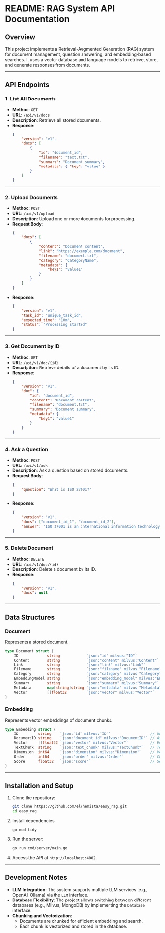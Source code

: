 # README: RAG System API Documentation

## Overview

This project implements a Retrieval-Augmented Generation (RAG) system for document management, question answering, and embedding-based searches. It uses a vector database and language models to retrieve, store, and generate responses from documents.

---

## API Endpoints

### 1. **List All Documents**

- **Method**: `GET`
- **URL**: `/api/v1/docs`
- **Description**: Retrieve all stored documents.
- **Response**:
    ```json
    {
        "version": "v1",
        "docs": [
            {
                "id": "document_id",
                "filename": "text.txt",
                "summary": "Document summary",
                "metadata": { "key": "value" }
            }
        ]
    }
    ```

---

### 2. **Upload Documents**

- **Method**: `POST`
- **URL**: `/api/v1/upload`
- **Description**: Upload one or more documents for processing.
- **Request Body**:
    ```json
    {
        "docs": [
            {
                "content": "Document content",
                "link": "https://example.com/document",
                "filename": "document.txt",
                "category": "CategoryName",
                "metadata": {
                    "key1": "value1"
                }
            }
        ]
    }
    ```
- **Response**:
    ```json
    {
        "version": "v1",
        "task_id": "unique_task_id",
        "expected_time": "10m",
        "status": "Processing started"
    }
    ```

---

### 3. **Get Document by ID**

- **Method**: `GET`
- **URL**: `/api/v1/doc/{id}`
- **Description**: Retrieve details of a document by its ID.
- **Response**:
    ```json
    {
        "version": "v1",
        "doc": {
            "id": "document_id",
            "content": "Document content",
            "filename": "document.txt",
            "summary": "Document summary",
            "metadata": {
                "key1": "value1"
            }
        }
    }
    ```

---

### 4. **Ask a Question**

- **Method**: `POST`
- **URL**: `/api/v1/ask`
- **Description**: Ask a question based on stored documents.
- **Request Body**:
    ```json
    {
        "question": "What is ISO 27001?"
    }
    ```
- **Response**:
    ```json
    {
        "version": "v1",
        "docs": ["document_id_1", "document_id_2"],
        "answer": "ISO 27001 is an international information technology standard..."
    }
    ```

---

### 5. **Delete Document**

- **Method**: `DELETE`
- **URL**: `/api/v1/doc/{id}`
- **Description**: Delete a document by its ID.
- **Response**:
    ```json
    {
        "version": "v1",
        "docs": null
    }
    ```

---

## Data Structures

### **Document**

Represents a stored document.

```go
type Document struct {
    ID             string            `json:"id" milvus:"ID"`                          // Unique identifier
    Content        string            `json:"content" milvus:"Content"`                // Document content (stored as chunks)
    Link           string            `json:"link" milvus:"Link"`                      // Source link
    Filename       string            `json:"filename" milvus:"Filename"`              // Document filename
    Category       string            `json:"category" milvus:"Category"`              // Document category
    EmbeddingModel string            `json:"embedding_model" milvus:"EmbeddingModel"` // Embedding model used
    Summary        string            `json:"summary" milvus:"Summary"`                // Summary of the document
    Metadata       map[string]string `json:"metadata" milvus:"Metadata"`              // Metadata
    Vector         []float32         `json:"vector" milvus:"Vector"`                  // Embedding vector
}
```

### **Embedding**

Represents vector embeddings of document chunks.

```go
type Embedding struct {
    ID         string    `json:"id" milvus:"ID"`                  // Unique identifier
    DocumentID string    `json:"document_id" milvus:"DocumentID"` // Associated document ID
    Vector     []float32 `json:"vector" milvus:"Vector"`          // Embedding vector
    TextChunk  string    `json:"text_chunk" milvus:"TextChunk"`   // Text chunk of the document
    Dimension  int64     `json:"dimension" milvus:"Dimension"`    // Vector dimensionality
    Order      int64     `json:"order" milvus:"Order"`            // Chunk order
    Score      float32   `json:"score"`                           // Search relevance score
}
```

---

## Installation and Setup

1. Clone the repository:
   ```bash
   git clone https://github.com/elchemista/easy_rag.git
   cd easy_rag
   ```

2. Install dependencies:
   ```bash
   go mod tidy
   ```

3. Run the server:
   ```bash
   go run cmd/server/main.go
   ```

4. Access the API at `http://localhost:4002`.

---

## Development Notes

- **LLM Integration**: The system supports multiple LLM services (e.g., OpenAI, Ollama) via the `LLM` interface.
- **Database Flexibility**: The project allows switching between different databases (e.g., Milvus, MongoDB) by implementing the `Database` interface.
- **Chunking and Vectorization**:
  - Documents are chunked for efficient embedding and search.
  - Each chunk is vectorized and stored in the database.
